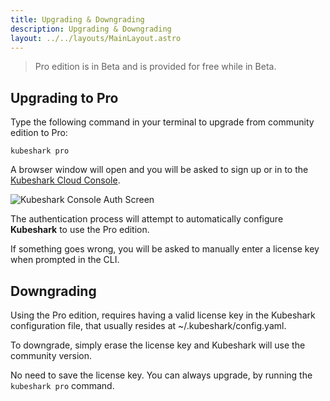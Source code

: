 ```yaml
---
title: Upgrading & Downgrading
description: Upgrading & Downgrading
layout: ../../layouts/MainLayout.astro
---
```

> Pro edition is in Beta and is provided for free while in Beta.

## Upgrading to Pro

Type the following command in your terminal to upgrade from community edition to Pro:

```shell
kubeshark pro
```

A browser window will open and you will be asked to sign up or in to the [Kubeshark Cloud Console](https://console.kubeshark.co).

![Kubeshark Console Auth Screen](/auth.png)

The authentication process will attempt to automatically configure **Kubeshark** to use the Pro edition.

If something goes wrong, you will be asked to manually enter a license key when prompted in the CLI.

## Downgrading

Using the Pro edition, requires having a valid license key in the Kubeshark configuration file, that usually resides at ~/.kubeshark/config.yaml.

To downgrade, simply erase the license key and Kubeshark will use the community version.

No need to save the license key. You can always upgrade, by running the `kubeshark pro` command.




